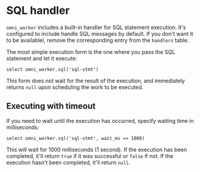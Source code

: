 # SQL handler

`omni_worker` includes a built-in handler for SQL statement execution. It's configured to include handle
SQL messages by default. If you don't want it to be availablel, remove the corresponding entry from the `handlers`
table.

The most simple execution form is the one where you pass the SQL statement and let it execute:

```postgresql
select omni_worker.sql('sql-stmt')
```

This form does not wait for the result of the execution, and immediately returns `null` upon scheduling the work
to be executed.

## Executing with timeout

If you need to wait until the execution has occurred, specify waiting time in milliseconds:

```postgresql
select omni_worker.sql('sql-stmt', wait_ms => 1000)
```

This will wait for 1000 milliseconds (1 second). If the execution has been completed,
it'll return `true` if it was successful or `false` if not. If the execution hasn't been completed, it'll return `null`.




